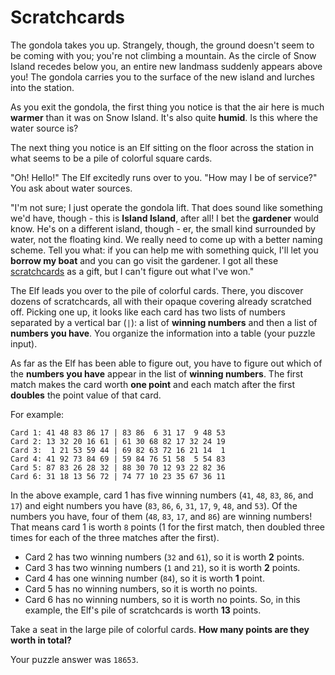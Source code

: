 # Scratchcards

The gondola takes you up. Strangely, though, the ground doesn't seem to be coming with you; you're not climbing
a mountain. As the circle of Snow Island recedes below you, an entire new landmass suddenly appears above you!
The gondola carries you to the surface of the new island and lurches into the station.

As you exit the gondola, the first thing you notice is that the air here is much **warmer** than it was on Snow Island.
It's also quite **humid**. Is this where the water source is?

The next thing you notice is an Elf sitting on the floor across the station in what seems to be a pile of colorful
square cards.

"Oh! Hello!" The Elf excitedly runs over to you. "How may I be of service?" You ask about water sources.

"I'm not sure; I just operate the gondola lift. That does sound like something we'd have, though - this is
**Island Island**, after all! I bet the **gardener** would know. He's on a different island, though - er, the small kind
surrounded by water, not the floating kind. We really need to come up with a better naming scheme. Tell you what: if you
can help me with something quick, I'll let you **borrow my boat** and you can go visit the gardener. I got all these
[scratchcards](https://en.wikipedia.org/wiki/Scratchcard) as a gift, but I can't figure out what I've won."

The Elf leads you over to the pile of colorful cards. There, you discover dozens of scratchcards, all with their opaque
covering already scratched off. Picking one up, it looks like each card has two lists of numbers separated by a vertical
bar (`|`): a list of **winning numbers** and then a list of **numbers you have**. You organize the information into
a table (your puzzle input).

As far as the Elf has been able to figure out, you have to figure out which of the **numbers you have** appear in
the list of **winning numbers**. The first match makes the card worth **one point** and each match after the first
**doubles** the point value of that card.

For example:
```
Card 1: 41 48 83 86 17 | 83 86  6 31 17  9 48 53
Card 2: 13 32 20 16 61 | 61 30 68 82 17 32 24 19
Card 3:  1 21 53 59 44 | 69 82 63 72 16 21 14  1
Card 4: 41 92 73 84 69 | 59 84 76 51 58  5 54 83
Card 5: 87 83 26 28 32 | 88 30 70 12 93 22 82 36
Card 6: 31 18 13 56 72 | 74 77 10 23 35 67 36 11
```
In the above example, card 1 has five winning numbers (`41`, `48`, `83`, `86`, and `17`) and eight numbers you
have (`83`, `86`, `6`, `31`, `17`, `9`, `48`, and `53`). Of the numbers you have, four of them (`48`, `83`, `17`,
and `86`) are winning numbers! That means card 1 is worth `8` points (1 for the first match, then doubled three times
for each of the three matches after the first).

- Card 2 has two winning numbers (`32` and `61`), so it is worth **2** points.
- Card 3 has two winning numbers (`1` and `21`), so it is worth **2** points.
- Card 4 has one winning number (`84`), so it is worth **1** point.
- Card 5 has no winning numbers, so it is worth no points.
- Card 6 has no winning numbers, so it is worth no points.
So, in this example, the Elf's pile of scratchcards is worth **13** points.

Take a seat in the large pile of colorful cards. **How many points are they worth in total?**

Your puzzle answer was `18653`.
